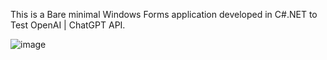 This is a Bare minimal Windows Forms application developed in C#.NET to Test OpenAI | ChatGPT API. 

![image](https://github.com/user-attachments/assets/8737247d-84a1-41d5-b540-7aa1be2ea45c)
